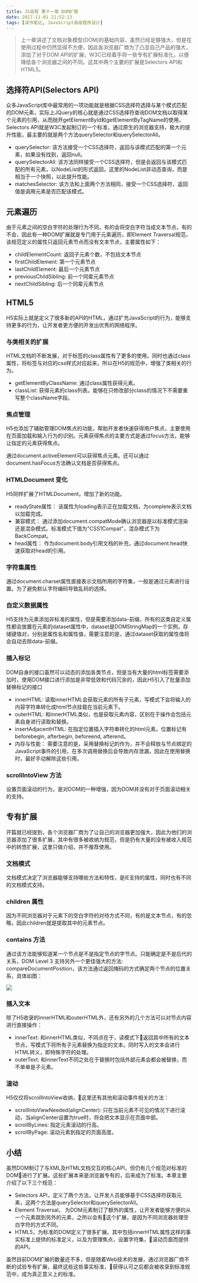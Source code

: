 ```yaml
---
title: JS高程 第十一章 DOM扩展
date: 2017-11-01 21:52:13
tags: [读书笔记, JavaScript高级程序设计]
---
```

> 上一章讲述了文档对象模型(DOM)的基础内容，虽然已经足够强大，但是在使用过程中仍然显得不方便，因此各浏览器厂商为了凸显自己产品的强大，添加了对于DOM API的扩展，W3C已经着手将一些专有扩展标准化，以便降低各个浏览器之间的不同。这其中两个主要的扩展是Selectors API和HTML5。
<!--more-->

## 选择符API(Selectors API)

众多JavaScript库中最常用的一项功能就是根据CSS选择符选择与某个模式匹配的DOM元素，实际上JQuery的核心就是通过CSS选择符查询DOM文档以取得某个元素的引用，从而抛开getElementById和getElementByTagName的使用，Selectors API就是W3C发起制订的一个标准，通过原生的浏览器支持，极大的提升性能，最主要的就是两个方法querySelector和querySelectorAll。

- querySelector: 该方法接受一个CSS选择符，返回与该模式匹配的第一个元素，如果没有找到，返回null。
- querySelectorAll: 该方法同样接受一个CSS选择符，但是会返回与该模式匹配的所有元素，以NodeList的形式返回，这里的NodeList非动态查询，而是相当于一个快照，以此提升性能。
- matchesSelector: 该方法和上面两个方法相同，接受一个CSS选择符，返回值是调用元素是否匹配该模式。

## 元素遍历

由于元素之间的空白字符的处理行为不同，有的会将空白字符当成文本节点，有的不会，因此有一种DOM扩展就是专门用于元素遍历，即Element Traversal规范，该规范定义的属性只返回元素节点而没有文本节点，主要属性如下：

- childElementCount: 返回子元素个数，不包括文本节点
- firstChildElement: 第一个元素节点
- lastChildElement: 最后一个元素节点
- previousChildSibling: 前一个同辈元素节点
- nextChildSibling: 后一个同辈元素节点

## HTML5

H5实际上就是定义了很多新的API的HTML，通过扩充JavaScript的行为，能够支持更多的行为，让开发者更方便的开发出优秀的网络程序。

### 与类相关的扩展

HTML文档的不断发展，对于标签的class属性有了更多的使用，同时也通过class属性，将标签与对应的css样式对应起来，所以在H5的规范中，增强了类相关的行为。

- getElementByClassName: 通过class属性获得元素。
- classList: 获得元素的class列表。能够在只修改部分class的情况下不需要重写整个className字段。

### 焦点管理

H5也添加了辅助管理DOM焦点的功能，帮助开发者快速获得用户焦点，主要使用在页面加载和输入行为的识别。元素获得焦点的主要方式是通过focus方法，能够让指定的元素获得焦点。

通过document.activeElement可以获得焦点元素。还可以通过document.hasFocus方法确认文档是否获得焦点。

### HTMLDocument 变化

H5同样扩展了HTMLDocument，增加了新的功能。

- readyState属性： 该属性为loading表示正在加载文档，为complete表示文档以加载完成。
- 兼容模式： 通过添加document.compatMode确认浏览器是以标准模式渲染还是混杂模式。标准模式下值为"CSS1Compat"，混杂模式下为BackCompat。
- head属性： 作为document.body引用文档的补充，通过document.head快速获取对head的引用。

### 字符集属性

通过document.charset属性直接表示文档所用的字符集，一般是通过<meta>元素进行设置。为了避免默认字符编码导致乱码的选择。

### 自定义数据属性

H5支持为元素添加非标准的属性，但是需要添加data-前缀，所有的这类自定义属性都会放置在元素的dataset属性中，dataset是DOMStringMap的一个实例，存储键值对，分别是属性名和属性值，需要注意的是，通过dataset获取的属性值将会自动去除data-前缀。

### 插入标记

DOM自身的接口虽然可以动态的添加各类节点，但是当有大量的html标签需要添加时，使用DOM接口进行添加是非常低效和代码冗余的，因此H5引入了批量添加替换标记的接口

- innerHTML: 读取innerHTML会获取元素的所有子元素，写模式下会将输入的内容字符串转化成html节点挂载在当前元素下。
- outerHTML: 和innerHTML类似，也是获取元素内容，区别在于操作会包括元素自身进行读取和替换。
- insertAdjacentHTML: 在指定位置插入字符串转化的html元素。位置标记有beforebegin, afterbegin, beforeend, afterend。
- 内存与性能： 需要注意的是，采用替换标记的作为，并不会释放与节点绑定的JavaScript事件的引用，在多次调用替换后会导致内存泄漏，因此在使用替换时，最好手动解除这些引用。

### scrollIntoView 方法

设置页面滚动的行为，是对DOM的一种增强，因为DOM并没有对于页面滚动相关的支持。

## 专有扩展

开篇就已经提到，各个浏览器厂商为了让自己的浏览器更加强大，因此为他们的浏览器添加了很多扩展，其中有很多被收纳为规范，但是扔有大量的没有被收入规范中的转悠扩展，这里只做介绍，并不推荐使用。

### 文档模式

文档模式决定了浏览器能够支持哪些方法和特性，是IE支持的属性，同时也有不同的文档模式支持。

### children 属性

因为不同浏览器对于元素下的空白字符的对待方式不同，有的是文本节点，有的忽略，因此children就是提取其中的元素节点。

### contains 方法

通过该方法能够知道某一个节点是不是指定节点的字节点。只能确定是不是后代的关系，DOM Level 3 支持另外一个更佳强大的方法: compareDocumentPosition，该方法通过返回掩码的方式确定两个节点的位置关系，具体如图：

![](https://codefinger.cn/wp-content/uploads/2017/11/Screen-Shot-2017-11-01-at-23.07.10.png)

### 插入文本

除了H5收录的innerHTML和outerHTML外，还有另外的几个方法可以对节点内容进行直接操作：

- innerText: 和innerHTML类似，不同点在于，读模式下返回其中所有的文本节点，写模式下将所有子元素替换为指定的文本。同时写入的文本会进行HTML转义，即特殊字符的处理。
- outerText: 和innerText不同之处在于替换时包括外部元素会都会被替换，而不单单是子元素。

### 滚动

H5仅仅将scrollIntoView收纳，这里还有其他和滚动事件相关的方法：

- scrollIntoViewNeeded(alignCenter): 只在当前元素不可见的情况下进行滚动，当alignCenter设置为true时，将会把文本显示在页面中部。
- scrollByLines: 指定元素滚动的行高。
- scrollByPage: 滚动元素到指定的页面高度。

## 小结

虽然DOM制订了与XML及HTML文档交互的核心API，但仍有几个规范对标准的DOM进行了扩展。这些扩展本来是浏览器专有的，后来成为了标准。本章主要介绍了以下三个规范：

- Selectors API，定义了两个方法，让开发人员能够基于CSS选择符获取元素，这两个方法是querySelector和querySelectorAll。
- Element Traversal， 为DOM元素制订了额外的属性，让开发者能够方便的从一个元素跳到另外的元素，之所以会有这个扩展，是因为不同浏览器处理空白字符的方式不同。
- HTML5，为标准的DOM定义了很多扩展。其中包括innerHTML属性这样的事实标准上提供的标准定义，以及为管理焦点，设置字符集，滚动页面而提供的API。

虽然目前DOM扩展的数量还不多，但是随着Web技术的发展，通过浏览器厂商不断的试验专有扩展，最终这些这些事实标准，获得认可之后都会被收录到标准规范中，成为真正意义上的标准。